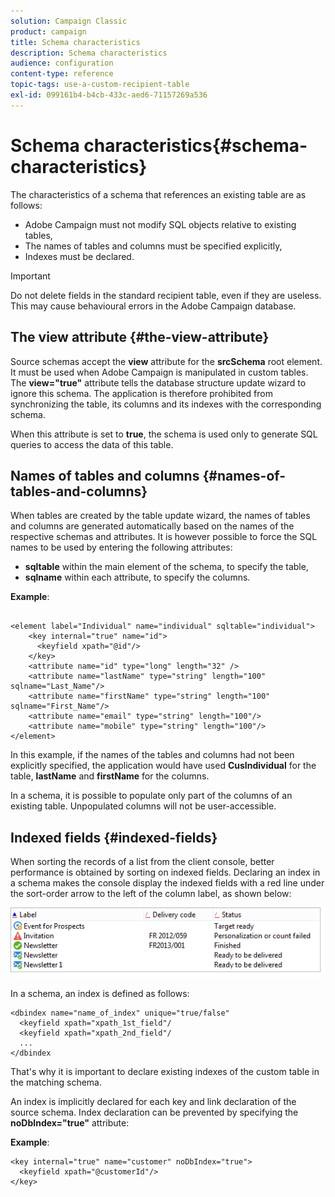 ```yaml
---
solution: Campaign Classic
product: campaign
title: Schema characteristics
description: Schema characteristics
audience: configuration
content-type: reference
topic-tags: use-a-custom-recipient-table
exl-id: 099161b4-b4cb-433c-aed6-71157269a536
---
```

# Schema characteristics{#schema-characteristics}

The characteristics of a schema that references an existing table are as follows:

* Adobe Campaign must not modify SQL objects relative to existing tables,
* The names of tables and columns must be specified explicitly,
* Indexes must be declared.

>[!IMPORTANT]
>
>Do not delete fields in the standard recipient table, even if they are useless. This may cause behavioural errors in the Adobe Campaign database.

## The view attribute {#the-view-attribute}

Source schemas accept the **view** attribute for the **srcSchema** root element. It must be used when Adobe Campaign is manipulated in custom tables. The **view="true"** attribute tells the database structure update wizard to ignore this schema. The application is therefore prohibited from synchronizing the table, its columns and its indexes with the corresponding schema.

When this attribute is set to **true**, the schema is used only to generate SQL queries to access the data of this table.

## Names of tables and columns {#names-of-tables-and-columns}

When tables are created by the table update wizard, the names of tables and columns are generated automatically based on the names of the respective schemas and attributes. It is however possible to force the SQL names to be used by entering the following attributes:

* **sqltable** within the main element of the schema, to specify the table,
* **sqlname** within each attribute, to specify the columns.

**Example**:

```

<element label="Individual" name="individual" sqltable="individual">
    <key internal="true" name="id">
      <keyfield xpath="@id"/>
    </key> 
    <attribute name="id" type="long" length="32" />
    <attribute name="lastName" type="string" length="100" sqlname="Last_Name"/>
    <attribute name="firstName" type="string" length="100" sqlname="First_Name"/>
    <attribute name="email" type="string" length="100"/>
    <attribute name="mobile" type="string" length="100"/>
</element>

```

In this example, if the names of the tables and columns had not been explicitly specified, the application would have used **CusIndividual** for the table, **lastName** and **firstName** for the columns.

In a schema, it is possible to populate only part of the columns of an existing table. Unpopulated columns will not be user-accessible.

## Indexed fields {#indexed-fields}

When sorting the records of a list from the client console, better performance is obtained by sorting on indexed fields. Declaring an index in a schema makes the console display the indexed fields with a red line under the sort-order arrow to the left of the column label, as shown below:

![](assets/s_ncs_integration_mapping_index.png)

In a schema, an index is defined as follows:

```
<dbindex name="name_of_index" unique="true/false"
  <keyfield xpath="xpath_1st_field"/
  <keyfield xpath="xpath_2nd_field"/
  ...
</dbindex
```

That's why it is important to declare existing indexes of the custom table in the matching schema.

An index is implicitly declared for each key and link declaration of the source schema. Index declaration can be prevented by specifying the **noDbIndex="true"** attribute:

**Example**:

```
<key internal="true" name="customer" noDbIndex="true">
  <keyfield xpath="@customerId"/>
</key>
```
